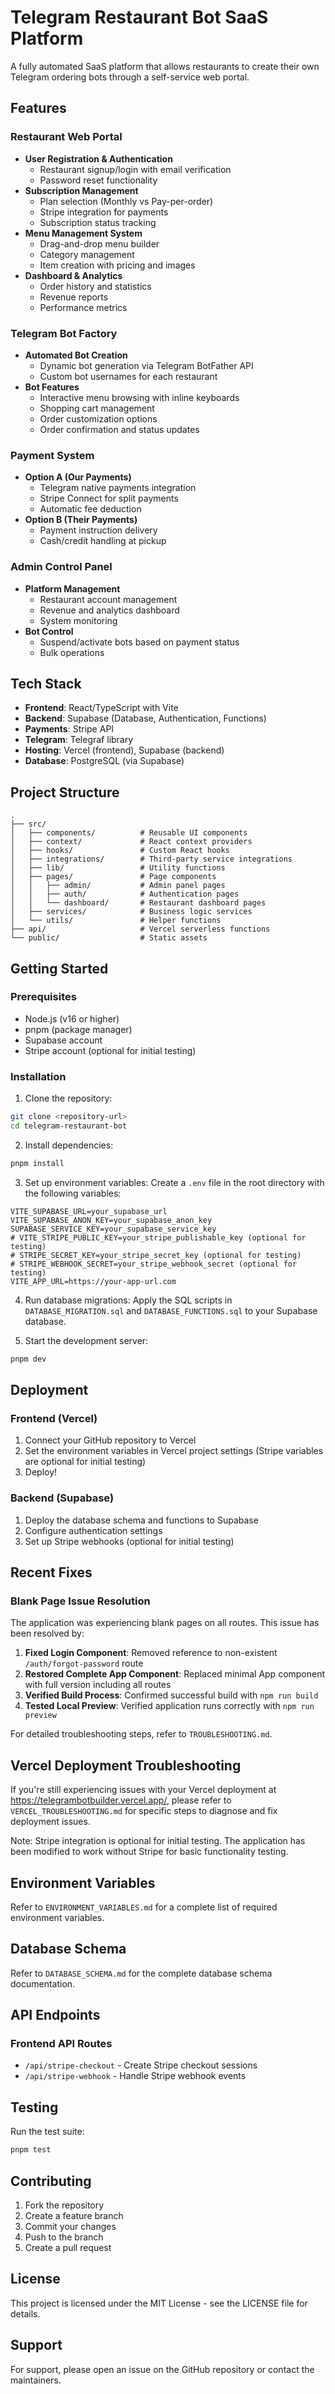 # Telegram Restaurant Bot SaaS Platform

A fully automated SaaS platform that allows restaurants to create their own Telegram ordering bots through a self-service web portal.

## Features

### Restaurant Web Portal
- **User Registration & Authentication**
  - Restaurant signup/login with email verification
  - Password reset functionality
- **Subscription Management**
  - Plan selection (Monthly vs Pay-per-order)
  - Stripe integration for payments
  - Subscription status tracking
- **Menu Management System**
  - Drag-and-drop menu builder
  - Category management
  - Item creation with pricing and images
- **Dashboard & Analytics**
  - Order history and statistics
  - Revenue reports
  - Performance metrics

### Telegram Bot Factory
- **Automated Bot Creation**
  - Dynamic bot generation via Telegram BotFather API
  - Custom bot usernames for each restaurant
- **Bot Features**
  - Interactive menu browsing with inline keyboards
  - Shopping cart management
  - Order customization options
  - Order confirmation and status updates

### Payment System
- **Option A (Our Payments)**
  - Telegram native payments integration
  - Stripe Connect for split payments
  - Automatic fee deduction
- **Option B (Their Payments)**
  - Payment instruction delivery
  - Cash/credit handling at pickup

### Admin Control Panel
- **Platform Management**
  - Restaurant account management
  - Revenue and analytics dashboard
  - System monitoring
- **Bot Control**
  - Suspend/activate bots based on payment status
  - Bulk operations

## Tech Stack

- **Frontend**: React/TypeScript with Vite
- **Backend**: Supabase (Database, Authentication, Functions)
- **Payments**: Stripe API
- **Telegram**: Telegraf library
- **Hosting**: Vercel (frontend), Supabase (backend)
- **Database**: PostgreSQL (via Supabase)

## Project Structure

```
.
├── src/
│   ├── components/          # Reusable UI components
│   ├── context/             # React context providers
│   ├── hooks/               # Custom React hooks
│   ├── integrations/        # Third-party service integrations
│   ├── lib/                 # Utility functions
│   ├── pages/               # Page components
│   │   ├── admin/           # Admin panel pages
│   │   ├── auth/            # Authentication pages
│   │   └── dashboard/       # Restaurant dashboard pages
│   ├── services/            # Business logic services
│   └── utils/               # Helper functions
├── api/                     # Vercel serverless functions
└── public/                  # Static assets
```

## Getting Started

### Prerequisites

- Node.js (v16 or higher)
- pnpm (package manager)
- Supabase account
- Stripe account (optional for initial testing)

### Installation

1. Clone the repository:
```bash
git clone <repository-url>
cd telegram-restaurant-bot
```

2. Install dependencies:
```bash
pnpm install
```

3. Set up environment variables:
Create a `.env` file in the root directory with the following variables:
```env
VITE_SUPABASE_URL=your_supabase_url
VITE_SUPABASE_ANON_KEY=your_supabase_anon_key
SUPABASE_SERVICE_KEY=your_supabase_service_key
# VITE_STRIPE_PUBLIC_KEY=your_stripe_publishable_key (optional for testing)
# STRIPE_SECRET_KEY=your_stripe_secret_key (optional for testing)
# STRIPE_WEBHOOK_SECRET=your_stripe_webhook_secret (optional for testing)
VITE_APP_URL=https://your-app-url.com
```

4. Run database migrations:
Apply the SQL scripts in `DATABASE_MIGRATION.sql` and `DATABASE_FUNCTIONS.sql` to your Supabase database.

5. Start the development server:
```bash
pnpm dev
```

## Deployment

### Frontend (Vercel)
1. Connect your GitHub repository to Vercel
2. Set the environment variables in Vercel project settings (Stripe variables are optional for initial testing)
3. Deploy!

### Backend (Supabase)
1. Deploy the database schema and functions to Supabase
2. Configure authentication settings
3. Set up Stripe webhooks (optional for initial testing)

## Recent Fixes

### Blank Page Issue Resolution
The application was experiencing blank pages on all routes. This issue has been resolved by:

1. **Fixed Login Component**: Removed reference to non-existent `/auth/forgot-password` route
2. **Restored Complete App Component**: Replaced minimal App component with full version including all routes
3. **Verified Build Process**: Confirmed successful build with `npm run build`
4. **Tested Local Preview**: Verified application runs correctly with `npm run preview`

For detailed troubleshooting steps, refer to `TROUBLESHOOTING.md`.

## Vercel Deployment Troubleshooting

If you're still experiencing issues with your Vercel deployment at https://telegrambotbuilder.vercel.app/, please refer to `VERCEL_TROUBLESHOOTING.md` for specific steps to diagnose and fix deployment issues.

Note: Stripe integration is optional for initial testing. The application has been modified to work without Stripe for basic functionality testing.

## Environment Variables

Refer to `ENVIRONMENT_VARIABLES.md` for a complete list of required environment variables.

## Database Schema

Refer to `DATABASE_SCHEMA.md` for the complete database schema documentation.

## API Endpoints

### Frontend API Routes
- `/api/stripe-checkout` - Create Stripe checkout sessions
- `/api/stripe-webhook` - Handle Stripe webhook events

## Testing

Run the test suite:
```bash
pnpm test
```

## Contributing

1. Fork the repository
2. Create a feature branch
3. Commit your changes
4. Push to the branch
5. Create a pull request

## License

This project is licensed under the MIT License - see the LICENSE file for details.

## Support

For support, please open an issue on the GitHub repository or contact the maintainers.